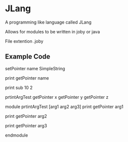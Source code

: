 # JLang

A programming like language called JLang

Allows for modules to be written in joby or java

File extention .joby

## Example Code
setPointer name SimpleString

print getPointer name

print sub 10 2

prtintArgTest getPointer x getPointer y getPointer z

module prtintArgTest [arg1 arg2 arg3]
print getPointer arg1

print getPointer arg2

print getPointer arg3

endmodule

